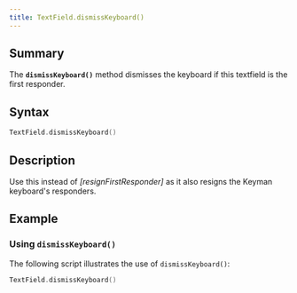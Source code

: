 ```yaml
---
title: TextField.dismissKeyboard()
---
```


## Summary

The **`dismissKeyboard()`** method dismisses the keyboard if this textfield is the first responder.

## Syntax

```swift
TextField.dismissKeyboard()
```

## Description

Use this instead of *[resignFirstResponder]* as it also resigns the Keyman keyboard's responders.

## Example

### Using `dismissKeyboard()`
The following script illustrates the use of `dismissKeyboard()`:

```swift
TextField.dismissKeyboard()
```
